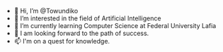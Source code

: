 - 👋 Hi, I’m @Towundiko
- 👀 I’m interested in the field of Artificial Intelligence 
- 🌱 I’m currently learning Computer Science at Federal University Lafia
- 💞️ I am looking forward to the path of success.
- 📫 I'm on a quest for knowledge.

<!---
Towundiko/Towundiko is a ✨ special ✨ repository because its `README.md` (this file) appears on your GitHub profile.
You can click the Preview link to take a look at your changes.
--->
